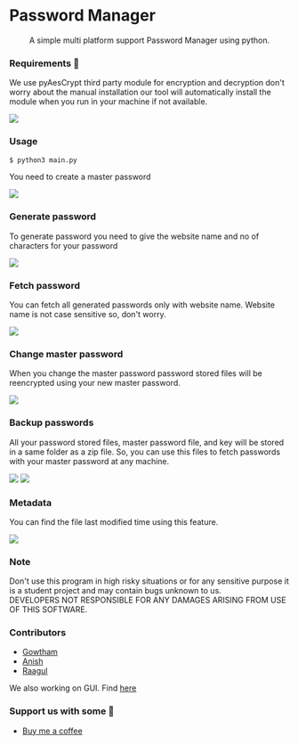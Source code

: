# Password Manager

<p align = "center" >A simple multi platform support Password Manager using python. <p>

### Requirements 🧐 
<p>We use pyAesCrypt third party module for encryption and decryption don't worry about the manual installation our tool will automatically install the module when you run in your machine if not available. <p>
<img src="https://github.com/gowtham758550/password-generator-and-manager/blob/master/screenshots/Screenshot_20200830-144522%7E2.png" >

### Usage
```sh
$ python3 main.py
```
<p>You need to create a master password </p>
<img src="https://github.com/gowtham758550/password-generator-and-manager/blob/master/screenshots/Screenshot_20200830-140452%7E2.png" >

### Generate password
<p>To generate password you need to give the website name and no of characters for your password<p>
<img src="https://github.com/gowtham758550/password-generator-and-manager/blob/master/screenshots/Screenshot_20200830-140602%7E2.png" >

### Fetch password
<p>You can fetch all generated passwords only with website name. Website name is not case sensitive so, don't worry. </p>
<img src="https://github.com/gowtham758550/password-generator-and-manager/blob/master/screenshots/Screenshot_20200830-140626%7E2.png" >

### Change master password
<p>When you change the master password password stored files will be reencrypted using your new master password. </p>
<img src="https://github.com/gowtham758550/password-generator-and-manager/blob/master/screenshots/Screenshot_20200830-140656%7E2.png" >

### Backup passwords
<p>All your password stored files, master password file, and key will be stored in a same folder as a zip file. So, you can use this files to fetch passwords with your master password at any machine. </p>
<img src="https://github.com/gowtham758550/password-generator-and-manager/blob/master/screenshots/Screenshot_20200830-140721%7E3.png" >
<img src="https://github.com/gowtham758550/password-generator-and-manager/blob/master/screenshots/Screenshot_20200830-140736%7E2.png" >

### Metadata
<p>You can find the file last modified time using this feature. </p>
<img src="https://github.com/gowtham758550/password-generator-and-manager/blob/master/screenshots/Screenshot_20200830-140755%7E2.png" >

### Note
<p>Don't use this program in high risky situations or for any sensitive purpose it is a student project and may contain bugs unknown to us.<br>
DEVELOPERS NOT RESPONSIBLE FOR ANY DAMAGES ARISING FROM USE OF THIS SOFTWARE.</p>

### Contributors 
* [Gowtham](https://github.com/gowtham758550/) 
* [Anish](https://github.com/Anish-M-code/) 
* [Raagul](https://github.com/Raagul26/) 

We also working on GUI. Find [here](https://github.com/Raagul26/Password-manager-GUI)

### Support us with some 💸
* [Buy me a coffee](https://www.buymeacoffee.com/gowtham758550) 

